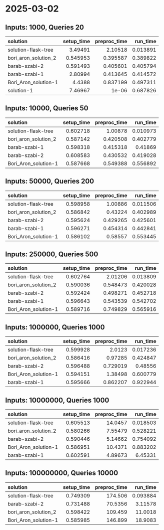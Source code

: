 # 2025-03-02

## Inputs: 1000, Queries 20

| solution             |   setup_time |   preproc_time |   run_time |
|:---------------------|-------------:|---------------:|-----------:|
| solution-flask-tree  |     3.49491  |       2.10518  |   0.013891 |
| bori_aron_solution_2 |     0.545953 |       0.395587 |   0.389822 |
| barab-szabi-2        |     0.591493 |       0.405601 |   0.405794 |
| barab-szabi-1        |     2.80994  |       0.413645 |   0.414572 |
| Bori_Aron_solution-1 |     4.4388   |       0.837199 |   0.497311 |
| solution-1           |     7.46967  |       1e-06    |   0.687826 |

## Inputs: 10000, Queries 50

| solution             |   setup_time |   preproc_time |   run_time |
|:---------------------|-------------:|---------------:|-----------:|
| solution-flask-tree  |     0.602718 |       1.00878  |   0.010973 |
| bori_aron_solution_2 |     0.587142 |       0.420508 |   0.402779 |
| barab-szabi-1        |     0.598318 |       0.415318 |   0.41869  |
| barab-szabi-2        |     0.608583 |       0.430532 |   0.419028 |
| Bori_Aron_solution-1 |     0.587668 |       0.549388 |   0.556892 |

## Inputs: 50000, Queries 200

| solution             |   setup_time |   preproc_time |   run_time |
|:---------------------|-------------:|---------------:|-----------:|
| solution-flask-tree  |     0.598958 |       1.00886  |   0.011506 |
| bori_aron_solution_2 |     0.586842 |       0.43224  |   0.402989 |
| barab-szabi-2        |     0.595624 |       0.429265 |   0.425601 |
| barab-szabi-1        |     0.596271 |       0.454314 |   0.442841 |
| Bori_Aron_solution-1 |     0.586102 |       0.58557  |   0.553445 |

## Inputs: 250000, Queries 500

| solution             |   setup_time |   preproc_time |   run_time |
|:---------------------|-------------:|---------------:|-----------:|
| solution-flask-tree  |     0.602764 |       2.01206  |   0.013809 |
| bori_aron_solution_2 |     0.590036 |       0.548473 |   0.420028 |
| barab-szabi-2        |     0.592424 |       0.498271 |   0.452718 |
| barab-szabi-1        |     0.596643 |       0.543539 |   0.542702 |
| Bori_Aron_solution-1 |     0.589716 |       0.749829 |   0.565916 |

## Inputs: 1000000, Queries 1000

| solution             |   setup_time |   preproc_time |   run_time |
|:---------------------|-------------:|---------------:|-----------:|
| solution-flask-tree  |     0.599928 |       2.0123   |   0.017236 |
| bori_aron_solution_2 |     0.586416 |       0.97285  |   0.424847 |
| barab-szabi-2        |     0.596488 |       0.729019 |   0.48556  |
| Bori_Aron_solution-1 |     0.594151 |       1.38498  |   0.600779 |
| barab-szabi-1        |     0.595666 |       0.862207 |   0.922944 |

## Inputs: 10000000, Queries 1000

| solution             |   setup_time |   preproc_time |   run_time |
|:---------------------|-------------:|---------------:|-----------:|
| solution-flask-tree  |     0.605513 |       14.0457  |   0.018503 |
| bori_aron_solution_2 |     0.580266 |        7.55479 |   0.528221 |
| barab-szabi-2        |     0.590446 |        5.14662 |   0.754092 |
| Bori_Aron_solution-1 |     0.586951 |       10.4371  |   0.883202 |
| barab-szabi-1        |     0.602591 |        4.89673 |   6.45331  |

## Inputs: 100000000, Queries 10000

| solution             |   setup_time |   preproc_time |   run_time |
|:---------------------|-------------:|---------------:|-----------:|
| solution-flask-tree  |     0.749309 |       174.506  |   0.093884 |
| barab-szabi-2        |     0.731488 |        70.5356 |   3.11578  |
| bori_aron_solution_2 |     0.598422 |       109.459  |  11.0018   |
| Bori_Aron_solution-1 |     0.585985 |       146.899  |  18.9083   |